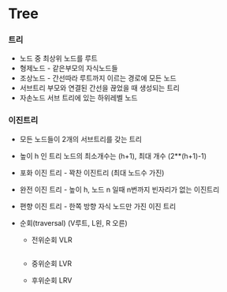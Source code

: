 # Tree

### 트리

- 노드 중 최상위 노드를 루트
- 형제노드 - 같은부모의 자식노드들
- 조상노드 - 간선따라 루트까지 이르는 경로에 모든 노드
- 서브트리 부모와 연결된 간선을 끊었을 때 생성되는 트리
- 자손노드 서브 트리에 있는 하위레벨 노드



### 이진트리

- 모든 노드들이 2개의 서브트리를 갖는 트리

- 높이 h 인 트리 노드의 최소개수는 (h+1), 최대 개수 (2**(h+1)-1)

- 포화 이진 트리 - 꽉찬 이진트리 (최대 노드수 가진)

- 완전 이진 트리 - 높이 h, 노드 n 일때 n번까지 빈자리가 없는 이진트리

- 편향 이진 트리 - 한쪽 방향 자식 노드만 가진 이진 트리

- 순회(traversal) (V루트, L왼, R 오른)

  - 전위순회 VLR 

    ```python
    
    ```

    

  - 중위순회 LVR

  - 후위순회 LRV